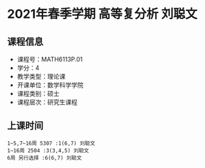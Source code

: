 # 2021年春季学期 高等复分析 刘聪文






## 课程信息

- 课程号：MATH6113P.01
- 学分：4
- 教学类型：理论课
- 开课单位：数学科学学院
- 课程类别：硕士
- 课程层次：研究生课程

## 上课时间

```
1~5,7~16周 5307 :1(6,7) 刘聪文
1~16周 2504 :3(3,4,5) 刘聪文
6周 另行选择 :6(6,7) 刘聪文
```

